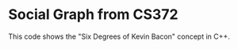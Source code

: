 Social Graph from CS372 
==================================
This code shows the "Six Degrees of Kevin Bacon" concept in C++.


